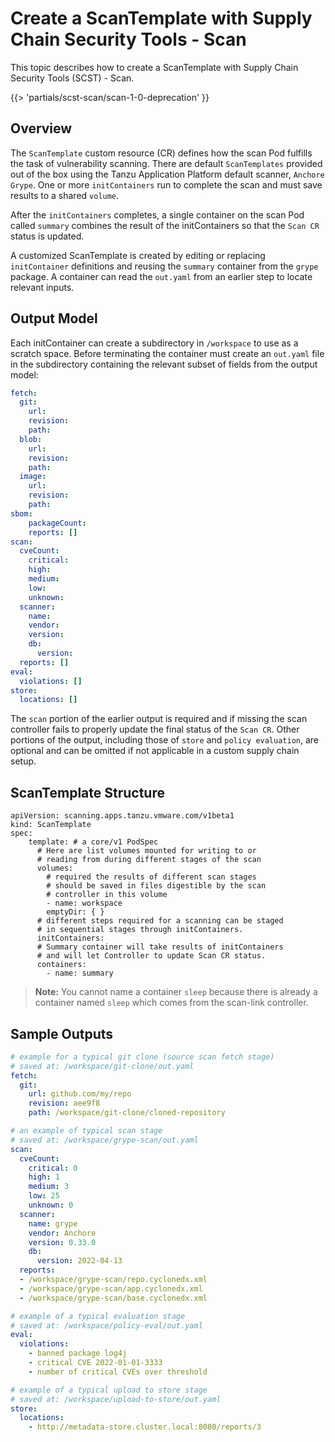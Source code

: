 # Create a ScanTemplate with Supply Chain Security Tools - Scan

This topic describes how to create a ScanTemplate with Supply Chain Security Tools (SCST) - Scan.

{{> 'partials/scst-scan/scan-1-0-deprecation' }}

## Overview

The `ScanTemplate` custom resource (CR) defines how the scan Pod fulfills the task of vulnerability
scanning. There are default `ScanTemplates` provided out of the box using the Tanzu Application
Platform default scanner, `Anchore Grype`. One or more `initContainers` run to complete the scan and
must save results to a shared `volume`.

After the `initContainers` completes, a single container on the scan Pod called `summary` combines
the result of the initContainers so that the `Scan CR` status is updated.

A customized ScanTemplate is created by editing or replacing `initContainer` definitions and reusing
the `summary` container from the `grype` package. A container can read the `out.yaml` from an
earlier step to locate relevant inputs.

## <a id="output-model"></a> Output Model

Each initContainer can create a subdirectory in `/workspace` to use as a scratch space. Before
terminating the container must create an `out.yaml` file in the subdirectory containing the relevant
subset of fields from the output model:

```yaml
fetch:
  git:
    url:
    revision:
    path:
  blob:
    url:
    revision:
    path:
  image:
    url:
    revision:
    path:
sbom:
    packageCount:
    reports: []
scan:
  cveCount:
    critical:
    high:
    medium:
    low:
    unknown:
  scanner:
    name:
    vendor:
    version:
    db:
      version:
  reports: []
eval:
  violations: []
store:
  locations: []
```

The `scan` portion of the earlier output is required and if missing the scan controller fails to
properly update the final status of the `Scan CR`. Other portions of the output, including those of
`store` and `policy evaluation`, are optional and can be omitted if not applicable in a custom
supply chain setup.

## <a id="template-structure"></a> ScanTemplate Structure

```console
apiVersion: scanning.apps.tanzu.vmware.com/v1beta1
kind: ScanTemplate
spec:
    template: # a core/v1 PodSpec
      # Here are list volumes mounted for writing to or
      # reading from during different stages of the scan
      volumes:
        # required the results of different scan stages
        # should be saved in files digestible by the scan
        # controller in this volume
        - name: workspace
        emptyDir: { }
      # different steps required for a scanning can be staged
      # in sequential stages through initContainers.
      initContainers:
      # Summary container will take results of initContainers
      # and will let Controller to update Scan CR status.
      containers:
        - name: summary
```

> **Note:** You cannot name a container `sleep` because there is already a container named `sleep`
> which comes from the scan-link controller.

## <a id="sample-output"></a> Sample Outputs

```yaml
# example for a typical git clone (source scan fetch stage)
# saved at: /workspace/git-clone/out.yaml
fetch:
  git:
    url: github.com/my/repo
    revision: aee9f8
    path: /workspace/git-clone/cloned-repository
```

```yaml
# an example of typical scan stage
# saved at: /workspace/grype-scan/out.yaml
scan:
  cveCount:
    critical: 0
    high: 1
    medium: 3
    low: 25
    unknown: 0
  scanner:
    name: grype
    vendor: Anchore
    version: 0.33.0
    db:
      version: 2022-04-13
  reports:
  - /workspace/grype-scan/repo.cyclonedx.xml
  - /workspace/grype-scan/app.cyclonedx.xml
  - /workspace/grype-scan/base.cyclonedx.xml
```

```yaml
# example of a typical evaluation stage
# saved at: /workspace/policy-eval/out.yaml
eval:
  violations:
    - banned package log4j
    - critical CVE 2022-01-01-3333
    - number of critical CVEs over threshold
```

```yaml
# example of a typical upload to store stage
# saved at: /workspace/upload-to-store/out.yaml
store:
  locations:
    - http://metadata-store.cluster.local:8080/reports/3
```
